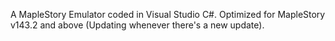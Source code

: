 A MapleStory Emulator coded in Visual Studio C#. Optimized for MapleStory v143.2 and above (Updating whenever there's a new update).